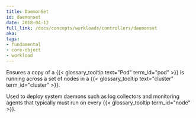 ```yaml
---
title: DaemonSet
id: daemonset
date: 2018-04-12
full_link: /docs/concepts/workloads/controllers/daemonset
aka: 
tags:
- fundamental
- core-object
- workload 
---
```

 Ensures a copy of a {{< glossary_tooltip text="Pod" term_id="pod" >}} is running across a set of nodes in a {{< glossary_tooltip text="cluster" term_id="cluster" >}}.

<!--more--> 

Used to deploy system daemons such as log collectors and monitoring agents that typically must run on every {{< glossary_tooltip term_id="node" >}}.

